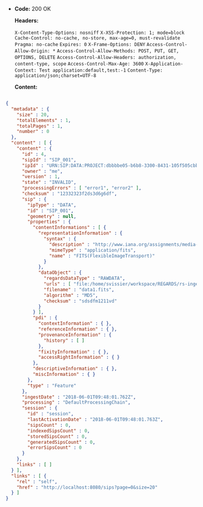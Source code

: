* **Code:** 200 OK

  **Headers:**

  `X-Content-Type-Options: nosniff`
  `X-XSS-Protection: 1; mode=block`
  `Cache-Control: no-cache, no-store, max-age=0, must-revalidate`
  `Pragma: no-cache`
  `Expires: 0`
  `X-Frame-Options: DENY`
  `Access-Control-Allow-Origin: *`
  `Access-Control-Allow-Methods: POST, PUT, GET, OPTIONS, DELETE`
  `Access-Control-Allow-Headers: authorization, content-type, scope`
  `Access-Control-Max-Age: 3600`
  `X-Application-Context: Test application:default,test:-1`
  `Content-Type: application/json;charset=UTF-8`

  **Content:**

```json

{
  "metadata" : {
    "size" : 20,
    "totalElements" : 1,
    "totalPages" : 1,
    "number" : 0
  },
  "content" : [ {
    "content" : {
      "id" : 4,
      "sipId" : "SIP_001",
      "ipId" : "URN:SIP:DATA:PROJECT:dbbbbe05-b6b8-3300-8431-105f505cbb3c:V1",
      "owner" : "me",
      "version" : 1,
      "state" : "INVALID",
      "processingErrors" : [ "error1", "error2" ],
      "checksum" : "12332323f2ds3d6g6df",
      "sip" : {
        "ipType" : "DATA",
        "id" : "SIP_001",
        "geometry" : null,
        "properties" : {
          "contentInformations" : [ {
            "representationInformation" : {
              "syntax" : {
                "description" : "http://www.iana.org/assignments/media-types/application/fits",
                "mimeType" : "application/fits",
                "name" : "FITS(FlexibleImageTransport)"
              }
            },
            "dataObject" : {
              "regardsDataType" : "RAWDATA",
              "urls" : [ "file:/home/svissier/workspace/REGARDS/rs-ingest/ingest/ingest-rest/data1.fits" ],
              "filename" : "data1.fits",
              "algorithm" : "MD5",
              "checksum" : "sdsdfm1211vd"
            }
          } ],
          "pdi" : {
            "contextInformation" : { },
            "referenceInformation" : { },
            "provenanceInformation" : {
              "history" : [ ]
            },
            "fixityInformation" : { },
            "accessRightInformation" : { }
          },
          "descriptiveInformation" : { },
          "miscInformation" : { }
        },
        "type" : "Feature"
      },
      "ingestDate" : "2018-06-01T09:48:01.762Z",
      "processing" : "DefaultProcessingChain",
      "session" : {
        "id" : "session",
        "lastActivationDate" : "2018-06-01T09:48:01.763Z",
        "sipsCount" : 0,
        "indexedSipsCount" : 0,
        "storedSipsCount" : 0,
        "generatedSipsCount" : 0,
        "errorSipsCount" : 0
      }
    },
    "links" : [ ]
  } ],
  "links" : [ {
    "rel" : "self",
    "href" : "http://localhost:8080/sips?page=0&size=20"
  } ]
}
```
